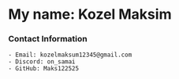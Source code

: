 # My name: Kozel Maksim

### Contact Information
    - Email: kozelmaksum12345@gmail.com
    - Discord: on_samai
    - GitHub: Maks122525
